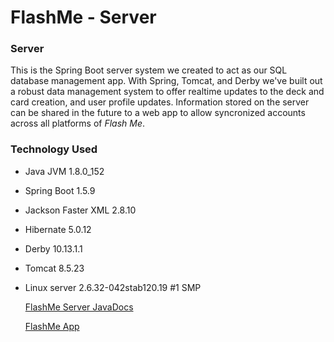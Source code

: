 # FlashMe - Server

### Server

This is the Spring Boot server system we created to act as our SQL database management app. With Spring, Tomcat, and Derby we've built out a robust data management system to offer realtime updates to the deck and card creation, and user profile updates. Information stored on the server can be shared in the future to a web app to allow syncronized accounts across all platforms of _Flash Me_.

### Technology Used

* Java JVM 1.8.0_152
* Spring Boot 1.5.9
* Jackson Faster XML 2.8.10
* Hibernate 5.0.12
* Derby 10.13.1.1
* Tomcat 8.5.23
* Linux server 2.6.32-042stab120.19 #1 SMP

  [FlashMe Server JavaDocs](https://deep-dive-coding-java-cohort-2.github.io/Flow-Server/docs/)
  
  [FlashMe App](https://deep-dive-coding-java-cohort-2.github.io/Flash-Flow/)


